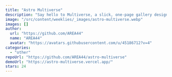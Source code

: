 ```yaml
---
title: "Astro Multiverse"
description: "Say hello to Multiverse, a slick, one-page gallery design with a fully functional lightbox. Designed by HTML5 UP."
image: "/src/content/weeklies/_images/astro-multiverse.webp"
images: []
author:
  url: "https://github.com/AREA44"
  name: "AREA44"
  avatar: "https://avatars.githubusercontent.com/u/45186712?v=4"
categories:
  - "other"
repoUrl: "https://github.com/AREA44/astro-multiverse"
demoUrl: "https://astro-multiverse.vercel.app/"
stars: 24
---
```

